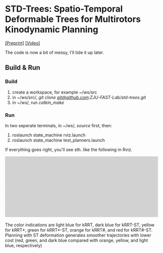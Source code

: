 # STD-Trees: Spatio-Temporal Deformable Trees for Multirotors Kinodynamic Planning
[[Preprint]](https://github.com/ZJU-FAST-Lab/std-trees/blob/main/misc/draft.pdf)
[[Video]](https://www.youtube.com/watch?v=uCOofavIp9w)

The code is now a bit of messy, I'll tide it up later.
## Build & Run
### Build
1. create a workspace, for example ~/ws/src
2. in ~/ws/src/, _git clone git@github.com:ZJU-FAST-Lab/std-trees.git_
3. in ~/ws/, run _catkin_make_

### Run
In two seperate terminals, in ~/ws/, _source_ first, then:
1. roslaunch state_machine rviz.launch
2. roslaunch state_machine test_planners.launch

If everything goes right, you'll see sth. like the following in Rviz.
<p align="center">
  <img src="misc/compare-wo.gif" width = "887" height = "200"/>
</p>

The color indications are light blue for kRRT, dark
blue for kRRT-ST, yellow for kRRT*, green for kRRT*-ST, orange for kRRT#, and red for kRRT#-ST. Planning with ST deformation
generates smoother trajectories with lower cost (red, green, and dark blue compared with orange, yellow, and light blue, respectively)